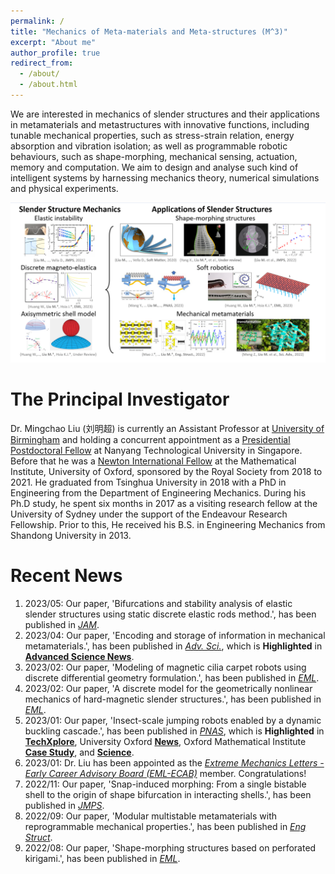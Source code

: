 ```yaml
---
permalink: /
title: "Mechanics of Meta-materials and Meta-structures (M^3)"
excerpt: "About me"
author_profile: true
redirect_from: 
  - /about/
  - /about.html
---
```


We are interested in mechanics of slender structures and their applications in metamaterials and metastructures with innovative functions, including tunable mechanical properties, such as stress-strain relation, energy absorption and vibration isolation; as well as programmable robotic behaviours, such as shape-morphing, mechanical sensing, actuation, memory and computation. We aim to design and analyse such kind of intelligent systems by harnessing mechanics theory, numerical simulations and physical experiments.

![Research Summary](/figures/ResearchSummary_2309.png "Research Summary")

The Principal Investigator
======
Dr. Mingchao Liu (刘明超) is currently an Assistant Professor at [University of Birmingham](https://intranet.birmingham.ac.uk/index.aspx) and holding a concurrent appointment as a [Presidential Postdoctoral Fellow](https://www.ntu.edu.sg/research/research-careers/presidential-postdoctoral-fellowship-(ppf)) at Nanyang Technological University in Singapore. Before that he was a [Newton International Fellow](https://royalsociety.org/grants-schemes-awards/grants/newton-international/) at the Mathematical Institute, University of Oxford, sponsored by the Royal Society from 2018 to 2021. He graduated from Tsinghua University in 2018 with a PhD in Engineering from the Department of Engineering Mechanics. During his Ph.D study, he spent six months in 2017 as a visiting research fellow at the University of Sydney under the support of the Endeavour Research Fellowship. Prior to this, He received his B.S. in Engineering Mechanics from Shandong University in 2013.

Recent News
======
1. 2023/05: Our paper, 'Bifurcations and stability analysis of elastic slender structures using static discrete elastic rods method.', has been published in [*JAM*](https://doi.org/10.1115/1.4062533).
1. 2023/04: Our paper, 'Encoding and storage of information in mechanical metamaterials.', has been published in [*Adv. Sci.*](https://doi.org/10.1002/advs.202301581), which is **Highlighted** in [**Advanced Science News**](https://www.advancedsciencenews.com/storing-unhackable-data-in-metamaterials/).
1. 2023/02: Our paper, 'Modeling of magnetic cilia carpet robots using discrete differential geometry formulation.', has been published in [*EML*](https://doi.org/10.1016/j.eml.2023.101967).
1. 2023/02: Our paper, 'A discrete model for the geometrically nonlinear mechanics of hard-magnetic slender structures.', has been published in [*EML*](https://doi.org/10.1016/j.eml.2023.101977).
1. 2023/01: Our paper, 'Insect-scale jumping robots enabled by a dynamic buckling cascade.', has been published in [*PNAS*](https://doi.org/10.1073/pnas.2210651120), which is **Highlighted** in [**TechXplore**](https://techxplore.com/news/2023-01-click-beetle-inspired-robots-elastic-energy.html), University Oxford [**News**](https://www.ox.ac.uk/news/2023-01-24-leaping-beetles-inspire-new-miniature-jumping-robots-0), Oxford Mathematical Institute [**Case Study**](https://www.maths.ox.ac.uk/node/62536), and [**Science**](https://www.science.org/doi/10.1126/science.adh2294).
1. 2023/01: Dr. Liu has been appointed as the [*Extreme Mechanics Letters - Early Career Advisory Board (EML-ECAB)*](https://imechanica.org/node/26465) member. Congratulations!
1. 2022/11: Our paper, 'Snap-induced morphing: From a single bistable shell to the origin of shape bifurcation in interacting shells.', has been published in [*JMPS*](https://doi.org/10.1016/j.jmps.2022.105116).
1. 2022/09: Our paper, 'Modular multistable metamaterials with reprogrammable mechanical properties.', has been published in [*Eng Struct*](https://doi.org/10.1016/j.engstruct.2022.114976). 
1. 2022/08: Our paper, 'Shape-morphing structures based on perforated kirigami.', has been published in [*EML*](https://doi.org/10.1016/j.eml.2022.101857). 
